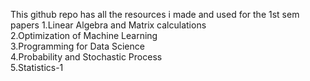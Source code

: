 This github repo has all the resources i made and used for the 1st sem papers
1.Linear Algebra and Matrix calculations
<br>
2.Optimization of Machine Learning
<br>
3.Programming for Data Science
<br>
4.Probability and Stochastic Process
<br>
5.Statistics-1